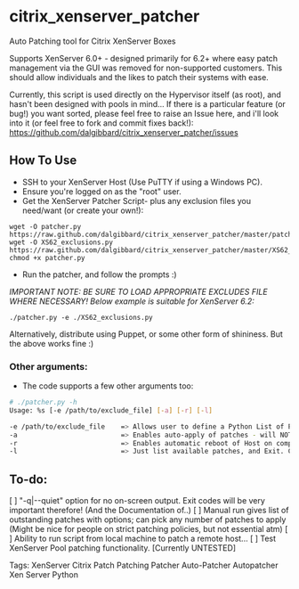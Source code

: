 citrix_xenserver_patcher
========================

Auto Patching tool for Citrix XenServer Boxes

Supports XenServer 6.0+ - designed primarily for 6.2+ where easy patch management via the GUI was removed
for non-supported customers. This should allow individuals and the likes to patch their systems with ease.

Currently, this script is used directly on the Hypervisor itself (as root), and hasn't been designed with pools in mind...
If there is a particular feature (or bug!) you want sorted, please feel free to raise an Issue here, and i'll look into it (or feel free to fork and commit fixes back!): https://github.com/dalgibbard/citrix_xenserver_patcher/issues

## How To Use
* SSH to your XenServer Host (Use PuTTY if using a Windows PC).
* Ensure you're logged on as the "root" user.
* Get the XenServer Patcher Script- plus any exclusion files you need/want (or create your own!):

```
wget -O patcher.py https://raw.github.com/dalgibbard/citrix_xenserver_patcher/master/patcher.py
wget -O XS62_exclusions.py https://raw.github.com/dalgibbard/citrix_xenserver_patcher/master/XS62_exclusions.py
chmod +x patcher.py
```

* Run the patcher, and follow the prompts :)

*IMPORTANT NOTE: BE SURE TO LOAD APPROPRIATE EXCLUDES FILE WHERE NECESSARY! Below example is suitable for XenServer 6.2:*

```
./patcher.py -e ./XS62_exclusions.py
```

Alternatively, distribute using Puppet, or some other form of shininess. But the above works fine :)

### Other arguments:
* The code supports a few other arguments too:

```bash
# ./patcher.py -h
Usage: %s [-e /path/to/exclude_file] [-a] [-r] [-l]

-e /path/to/exclude_file    => Allows user to define a Python List of Patches NOT to install.
-a                          => Enables auto-apply of patches - will NOT reboot host without below option.
-r                          => Enables automatic reboot of Host on completion of patching without prompts.
-l                          => Just list available patches, and Exit. Cannot be used with '-a' or '-r'.

```

## To-do:
[ ] "-q|--quiet" option for no on-screen output. Exit codes will be very important therefore! (And the Documentation of..)
[ ] Manual run gives list of outstanding patches with options; can pick any number of patches to apply (Might be nice for people on strict patching policies, but not essential atm)
[ ] Ability to run script from local machine to patch a remote host...
[ ] Test XenServer Pool patching functionality. [Currently UNTESTED]



Tags: XenServer Citrix Patch Patching Patcher Auto-Patcher Autopatcher Xen Server Python
